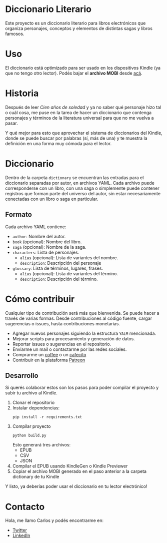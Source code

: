 # Diccionario Literario

Este proyecto es un diccionario literario para libros electrónicos que organiza personajes, conceptos y elementos de distintas sagas y libros famosos.

# Uso

El diccionario está optimizado para ser usado en los dispositivos Kindle (ya que no tengo otro lector). Podés bajar el __archivo MOBI__ desde [acá](https://github.com/cdmoro/literature-clock/releases/latest).

# Historia

Después de leer _Cien años de soledad_ y ya no saber qué personaje hizo tal o cuál cosa, me puse en la tarea de hacer un diccionario que contenga personajes y términos de la literatura universal para que no me vuelva a pasar.

Y qué mejor para esto que aprovechar el sistema de diccionarios del Kindle, donde se puede buscar por palabras (sí, más de una) y te muestra la definición en una forma muy cómoda para el lector.

# Diccionario

Dentro de la carpeta `dictionary` se encuentran las entradas para el diccionario separadas por autor, en archivos YAML. Cada archivo puede corresponderse con un libro, con una saga o simplemente puede contener registros que forman parte del universo del autor, sin estar necesariamente conectadas con un libro o saga en particular.

## Formato

Cada archivo YAML contiene:
- `author`: Nombre del autor.
- `book` (opcional): Nombre del libro.
- `saga` (opcional): Nombre de la saga.
- `characters`: Lista de personajes.
    - `alias` (opcional): Lista de variantes del nombre.
    - `description`: Descripción del personaje
- `glossary`: Lista de términos, lugares, frases.
    - `alias` (opcional): Lista de variantes del término.
    - `description`: Descripción del término.

# Cómo contribuir

Cualquier tipo de contribución será más que bienvenida. Se puede hacer a través de varias formas. Desde contribuciones al código fuente, cargar sugerencias o issues, hasta contribuciones monetarias.

- Agregar nuevos personajes siguiendo la estructura `YALM` mencionada.
- Mejorar scripts para procesamiento y generación de datos.
- Reportar issues o sugerencias en el repositorio.
- Enviarme un mail o contactarme por las redes sociales.
- Comprarme un [coffee](https://buymeacoffee.com/cdmoro) o un [cafecito](http://cafecito.app/cdmoro)
- Contribuir en la plataforma [Patreon](https://patreon.com/cdmoro)

## Desarrollo

Si querés colaborar estos son los pasos para poder compilar el proyecto y subir tu archivo al Kindle.

1. Clonar el repositorio
1. Instalar dependencias:
    ```
    pip install -r requirements.txt
    ```
1. Compilar proyecto
    ```
    python build.py
    ```
    Esto generará tres archivos:
    - EPUB
    - CSV
    - JSON
1. Compilar el EPUB usando KindleGen o Kindle Previewer
1. Copiar el archivo MOBI generado en el paso anterior a la carpeta dictionary de tu Kindle

Y listo, ya deberías poder usar el diccionario en tu lector electrónico!

# Contacto

Hola, me llamo Carlos y podés encontrarme en:

- [Twitter](https://twitter.com/CarlosBonadeo)
- [LinkedIn](https://www.linkedin.com/in/cdbonadeo/)